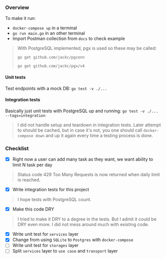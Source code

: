 ### Overview

To make it run:

- `docker-compose up` in a terminal
- `go run main.go` in an other terminal
- Import Postman collection from `docs` to check example

> With PostgreSQL implemented, pgx is used so these may be called:
>
> `go get github.com/jackc/pgconn`
>
> `go get github.com/jackc/pgx/v4`

#### Unit tests

Test endpoints with a mock DB: `go test -v ./...`

#### Integration tests

Basically just unit tests with PostgreSQL up and running: `go test -v ./... --tags=integration`

> I did not handle setup and teardown in integration tests. Later attempt to should be cached, but in case it's not, you one should call `docker-compose down` and up it again every time a testing process is done.

### Checklist

- [x] Right now a user can add many task as they want, we want ability to limit N task per day
> Status code 429 Too Many Requests is now returned when daily limit is reached.
- [x] Write integration tests for this project
> I hope tests with PostgreSQL count.
- [x] Make this code DRY
> I tried to make it DRY to a degree in the tests. But I admit it could be DRY even more. I did not mess around much with existing code.
- [x] Write unit test for `services` layer
- [x] Change from using `SQLite` to `Postgres` with `docker-compose`
- [ ] Write unit test for `storages` layer
- [ ] Split `services` layer to `use case` and `transport` layer